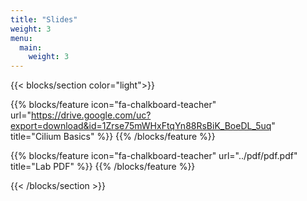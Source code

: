 ```yaml
---
title: "Slides"
weight: 3
menu:
  main:
    weight: 3
---
```


{{< blocks/section color="light">}}

{{% blocks/feature icon="fa-chalkboard-teacher" url="https://drive.google.com/uc?export=download&id=1Zrse75mWHxFtqYn88RsBiK_BoeDL_5uq" title="Cilium Basics" %}}
{{% /blocks/feature %}}

{{% blocks/feature icon="fa-chalkboard-teacher" url="../pdf/pdf.pdf" title="Lab PDF" %}}
{{% /blocks/feature %}}


{{< /blocks/section >}}
